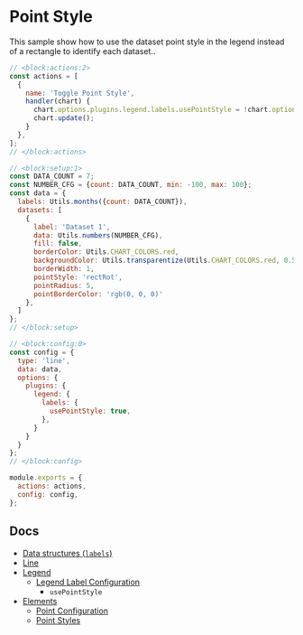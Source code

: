 # Point Style

This sample show how to use the dataset point style in the legend instead of a rectangle to identify each dataset..

```js chart-editor
// <block:actions:2>
const actions = [
  {
    name: 'Toggle Point Style',
    handler(chart) {
      chart.options.plugins.legend.labels.usePointStyle = !chart.options.plugins.legend.labels.usePointStyle;
      chart.update();
    }
  },
];
// </block:actions>

// <block:setup:1>
const DATA_COUNT = 7;
const NUMBER_CFG = {count: DATA_COUNT, min: -100, max: 100};
const data = {
  labels: Utils.months({count: DATA_COUNT}),
  datasets: [
    {
      label: 'Dataset 1',
      data: Utils.numbers(NUMBER_CFG),
      fill: false,
      borderColor: Utils.CHART_COLORS.red,
      backgroundColor: Utils.transparentize(Utils.CHART_COLORS.red, 0.5),
      borderWidth: 1,
      pointStyle: 'rectRot',
      pointRadius: 5,
      pointBorderColor: 'rgb(0, 0, 0)'
    },
  ]
};
// </block:setup>

// <block:config:0>
const config = {
  type: 'line',
  data: data,
  options: {
    plugins: {
      legend: {
        labels: {
          usePointStyle: true,
        },
      }
    }
  }
};
// </block:config>

module.exports = {
  actions: actions,
  config: config,
};
```

## Docs 
* [Data structures (`labels`)](../../general/data-structures.md)
* [Line](../../charts/line.md)
* [Legend](../../configuration/legend.md)
  * [Legend Label Configuration](../../configuration/legend.md#legend-label-configuration)
    * `usePointStyle`
* [Elements](../../configuration/elements.md)
  * [Point Configuration](../../configuration/elements.md#point-configuration)
  * [Point Styles](../../configuration/elements.md#point-styles)
